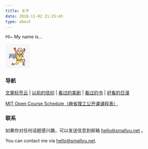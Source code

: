 ```yaml
---
title: 关于
date: 2018-11-02 21:25:43
type: about
---
```


Hi~ My name is...

<img src="img/avatar.jpg" 
  width="15%" 
  style="margin-left:0;" 
  class="no-shadow">

### 导航


<p>
  <a href="/tags">文章标签云</a> 
  | 
  <a href="/pages/said-before">以前的信仰</a>
  |
  <a href="/pages/tv-us">看过的美剧</a> 
  |
  <a href="/pages/books-read">看过的书</a> 
  |
  <a href="/pages/tv-jp">好看的日漫</a> 
</p>


<p>
  <a href="/pages/mit-open-course-schedule">MIT Open Course Schedule（麻省理工公开课课程表）</a> 
</p>

### 联系

如果你对任何话题感兴趣，可以发送信息到邮箱 hello@smallyu.net 。

You can contact me via hello@smallyu.net.

